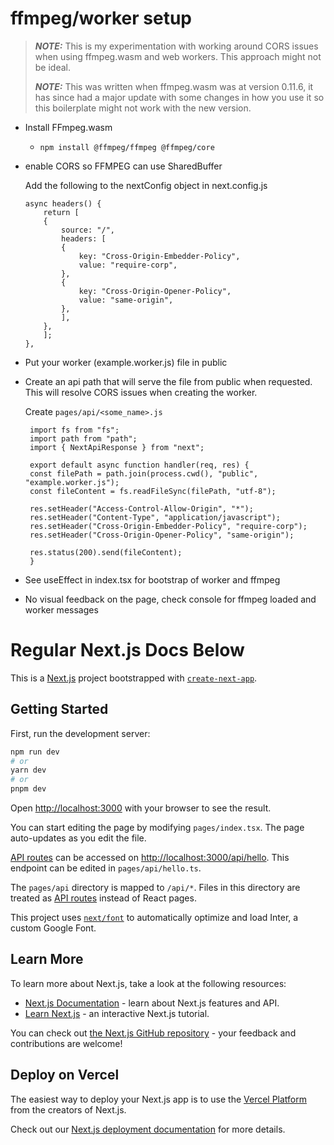 # ffmpeg/worker setup
> **_NOTE:_**  This is my experimentation with working around CORS issues when using ffmpeg.wasm and web workers. This approach might not be ideal.
> 
> **_NOTE:_**  This was written when ffmpeg.wasm was at version 0.11.6, it has since had a major update with some changes in how you use it so this boilerplate might not work with the new version.
- Install FFmpeg.wasm
    - `npm install @ffmpeg/ffmpeg @ffmpeg/core`
- enable CORS so FFMPEG can use SharedBuffer
    
    Add the following to the nextConfig object in next.config.js
    ```
    async headers() {
        return [
        {
            source: "/",
            headers: [
            {
                key: "Cross-Origin-Embedder-Policy",
                value: "require-corp",
            },
            {
                key: "Cross-Origin-Opener-Policy",
                value: "same-origin",
            },
            ],
        },
        ];
    },
    ```
- Put your worker (example.worker.js) file in public
- Create an api path that will serve the file from public when requested. This will resolve CORS issues when creating the worker.
  
  Create `pages/api/<some_name>.js`
   ```
    import fs from "fs";
    import path from "path";
    import { NextApiResponse } from "next";

    export default async function handler(req, res) {
    const filePath = path.join(process.cwd(), "public", "example.worker.js");
    const fileContent = fs.readFileSync(filePath, "utf-8");

    res.setHeader("Access-Control-Allow-Origin", "*");
    res.setHeader("Content-Type", "application/javascript");
    res.setHeader("Cross-Origin-Embedder-Policy", "require-corp");
    res.setHeader("Cross-Origin-Opener-Policy", "same-origin");

    res.status(200).send(fileContent);
    }
    ```
- See useEffect in index.tsx for bootstrap of worker and ffmpeg
- No visual feedback on the page, check console for ffmpeg loaded and worker messages


# Regular Next.js Docs Below

This is a [Next.js](https://nextjs.org/) project bootstrapped with [`create-next-app`](https://github.com/vercel/next.js/tree/canary/packages/create-next-app).

## Getting Started

First, run the development server:

```bash
npm run dev
# or
yarn dev
# or
pnpm dev
```

Open [http://localhost:3000](http://localhost:3000) with your browser to see the result.

You can start editing the page by modifying `pages/index.tsx`. The page auto-updates as you edit the file.

[API routes](https://nextjs.org/docs/api-routes/introduction) can be accessed on [http://localhost:3000/api/hello](http://localhost:3000/api/hello). This endpoint can be edited in `pages/api/hello.ts`.

The `pages/api` directory is mapped to `/api/*`. Files in this directory are treated as [API routes](https://nextjs.org/docs/api-routes/introduction) instead of React pages.

This project uses [`next/font`](https://nextjs.org/docs/basic-features/font-optimization) to automatically optimize and load Inter, a custom Google Font.

## Learn More

To learn more about Next.js, take a look at the following resources:

- [Next.js Documentation](https://nextjs.org/docs) - learn about Next.js features and API.
- [Learn Next.js](https://nextjs.org/learn) - an interactive Next.js tutorial.

You can check out [the Next.js GitHub repository](https://github.com/vercel/next.js/) - your feedback and contributions are welcome!

## Deploy on Vercel

The easiest way to deploy your Next.js app is to use the [Vercel Platform](https://vercel.com/new?utm_medium=default-template&filter=next.js&utm_source=create-next-app&utm_campaign=create-next-app-readme) from the creators of Next.js.

Check out our [Next.js deployment documentation](https://nextjs.org/docs/deployment) for more details.
